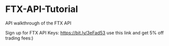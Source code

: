 # FTX-API-Tutorial
API walkthrough of the FTX API


Sign up for FTX API Keys: https://bit.ly/3eFad53 use this link and get 5% off trading fees:)
